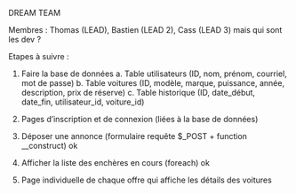 DREAM TEAM

Membres : Thomas (LEAD), Bastien (LEAD 2), Cass (LEAD 3) mais qui sont les dev ?

Etapes à suivre : 
1.    Faire la base de données
a.    Table utilisateurs (ID, nom, prénom, courriel, mot de passe)
b.    Table voitures (ID, modèle, marque, puissance, année, description, prix de réserve)
c.    Table historique (ID, date_début, date_fin, utilisateur_id, voiture_id)

2.    Pages d’inscription et de connexion (liées à la base de données)
3.    Déposer une annonce (formulaire requête $_POST + function __construct) ok
4.    Afficher la liste des enchères en cours (foreach) ok
5.    Page individuelle de chaque offre qui affiche les détails des voitures